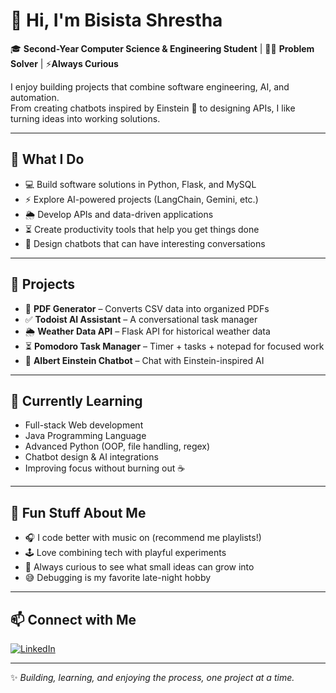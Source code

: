 # 👋 Hi, I'm Bisista Shrestha

🎓 **Second-Year Computer Science & Engineering Student** | 👨‍💻 **Problem Solver** | ⚡**Always Curious**

I enjoy building projects that combine software engineering, AI, and automation.  
From creating chatbots inspired by Einstein 🤯 to designing APIs, I like turning ideas into working solutions.  

---

## 🚀 What I Do
- 💻 Build software solutions in Python, Flask, and MySQL  
- ⚡ Explore AI-powered projects (LangChain, Gemini, etc.)  
- 🌦️ Develop APIs and data-driven applications  
- ⏳ Create productivity tools that help you get things done  
- 🤖 Design chatbots that can have interesting conversations  

---

## 📌 Projects
- 📄 **PDF Generator** – Converts CSV data into organized PDFs  
- ✅ **Todoist AI Assistant** – A conversational task manager  
- 🌦️ **Weather Data API** – Flask API for historical weather data  
- ⏳ **Pomodoro Task Manager** – Timer + tasks + notepad for focused work  
- 🤖 **Albert Einstein Chatbot** – Chat with Einstein-inspired AI  

---

## 🌱 Currently Learning
- Full-stack Web development
- Java Programming Language
- Advanced Python (OOP, file handling, regex)  
- Chatbot design & AI integrations  
- Improving focus without burning out ☕  

---

## 🎉 Fun Stuff About Me
- 🎧 I code better with music on (recommend me playlists!) 
- 🕹️ Love combining tech with playful experiments  
- 🚀 Always curious to see what small ideas can grow into  
- 😅 Debugging is my favorite late-night hobby  

---

## 📫 Connect with Me
[![LinkedIn](https://img.shields.io/badge/LinkedIn-Bisista-blue?logo=linkedin&logoColor=white)](https://www.linkedin.com/in/bisista)  

---
✨ *Building, learning, and enjoying the process, one project at a time.*

